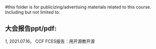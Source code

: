 #this folder is for publicizing/advertising materials related to this course. Including but not limited to:

## 大会报告ppt/pdf: 

1, 2021.07.16， CCF FCES报告：用开源教开源
